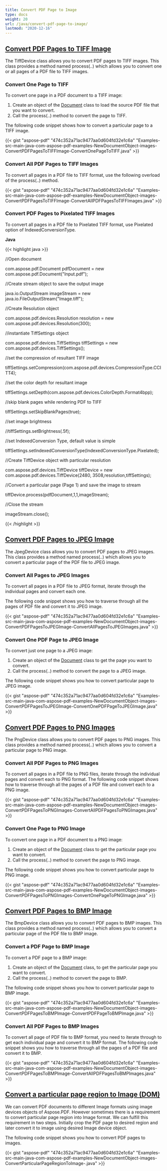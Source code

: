 ```yaml
---
title: Convert PDF Page to Image
type: docs
weight: 20
url: /java/convert-pdf-page-to-image/
lastmod: "2020-12-16"
---
```


## <ins>**Convert PDF Pages to TIFF Image**
The TiffDevice class allows you to convert PDF pages to TIFF images. This class provides a method named process(..) which allows you to convert one or all pages of a PDF file to TIFF images.
### **Convert One Page to TIFF**
To convert one page in a PDF document to a TIFF image:

1. Create an object of the [Document](https://apireference.aspose.com/java/pdf/com.aspose.pdf/Document) class to load the source PDF file that you want to convert.
1. Call the process(..) method to convert the page to TIFF.

The following code snippet shows how to convert a particular page to a TIFF image.



{{< gist "aspose-pdf" "474c352a71ac9477aa0d604fd32e1c6a" "Examples-src-main-java-com-aspose-pdf-examples-NewDocumentObject-images-ConvertPDFPagesToTIFFImage-ConvertOnePageToTIFF.java" >}}


### **Convert All PDF Pages to TIFF Images**
To convert all pages in a PDF file to TIFF format, use the following overload of the process(..) method.

{{< gist "aspose-pdf" "474c352a71ac9477aa0d604fd32e1c6a" "Examples-src-main-java-com-aspose-pdf-examples-NewDocumentObject-images-ConvertPDFPagesToTIFFImage-ConvertAllPDFPagesToTIFFImages.java" >}}
### **Convert PDF Pages to Pixelated TIFF Images**
To convert all pages in a PDF file to Pixelated TIFF format, use Pixelated option of IndexedConversionType.

**Java**

{{< highlight java >}}

 //Open document

com.aspose.pdf.Document pdfDocument = new com.aspose.pdf.Document("Input.pdf");

//Create stream object to save the output image

java.io.OutputStream imageStream = new java.io.FileOutputStream("Image.tiff");

//Create Resolution object

com.aspose.pdf.devices.Resolution resolution = new com.aspose.pdf.devices.Resolution(300);

//instantiate TiffSettings object

com.aspose.pdf.devices.TiffSettings tiffSettings  = new com.aspose.pdf.devices.TiffSettings();

//set the compression of resultant TIFF image

tiffSettings.setCompression(com.aspose.pdf.devices.CompressionType.CCITT4);

//set the color depth for resultant image

tiffSettings.setDepth(com.aspose.pdf.devices.ColorDepth.Format4bpp);

//skip blank pages while rendering PDF to TIFF

tiffSettings.setSkipBlankPages(true);

//set image brightness

//tiffSettings.setBrightness(.5f);

//set IndexedConversion Type, default value is simple

tiffSettings.setIndexedConversionType(IndexedConversionType.Pixelated);

//Create TiffDevice object with particular resolution

com.aspose.pdf.devices.TiffDevice   tiffDevice = new com.aspose.pdf.devices.TiffDevice(2480, 3508,resolution,tiffSettings);

//Convert a particular page (Page 1) and save the image to stream

tiffDevice.process(pdfDocument,1,1,imageStream);

//Close the stream

imageStream.close();

{{< /highlight >}}


## <ins>**Convert PDF Pages to JPEG Image**
The JpegDevice class allows you to convert PDF pages to JPEG images. This class provides a method named process(..) which allows you to convert a particular page of the PDF file to JPEG image.
### **Convert All Pages to JPEG Images**
To convert all pages in a PDF file to JPEG format, iterate through the individual pages and convert each one.

The following code snippet shows you how to traverse through all the pages of PDF file and convert it to JPEG image.

{{< gist "aspose-pdf" "474c352a71ac9477aa0d604fd32e1c6a" "Examples-src-main-java-com-aspose-pdf-examples-NewDocumentObject-images-ConvertPDFPagesToJPEGImage-ConvertAllPagesToJPEGImages.java" >}}


### **Convert One PDF Page to JPEG Image**
To convert just one page to a JPEG image:

1. Create an object of the [Document](https://apireference.aspose.com/java/pdf/com.aspose.pdf/Document) class to get the page you want to convert.
1. Call the process(..) method to convert the page to a JPEG image.

The following code snippet shows you how to convert particular page to JPEG image.

{{< gist "aspose-pdf" "474c352a71ac9477aa0d604fd32e1c6a" "Examples-src-main-java-com-aspose-pdf-examples-NewDocumentObject-images-ConvertPDFPagesToJPEGImage-ConvertOnePDFPageToJPEGImage.java" >}}


## <ins>**Convert PDF Pages to PNG Images**
The PngDevice class allows you to convert PDF pages to PNG images. This class provides a method named process(..) which allows you to convert a particular page to PNG image.
### **Convert All PDF Pages to PNG Images**
To convert all pages in a PDF file to PNG files, iterate through the individual pages and convert each to PNG format. The following code snippet shows how to traverse through all the pages of a PDF file and convert each to a PNG image.



{{< gist "aspose-pdf" "474c352a71ac9477aa0d604fd32e1c6a" "Examples-src-main-java-com-aspose-pdf-examples-NewDocumentObject-images-ConvertPDFPagesToPNGImages-ConvertAllPDFPagesToPNGImages.java" >}}


### **Convert One Page to PNG Image**
To convert one page in a PDF document to a PNG image:

1. Create an object of the [Document](https://apireference.aspose.com/java/pdf/com.aspose.pdf/Document) class to get the particular page you want to convert.
1. Call the process(..) method to convert the page to PNG image.

The following code snippet shows you how to convert particular page to PNG image.

{{< gist "aspose-pdf" "474c352a71ac9477aa0d604fd32e1c6a" "Examples-src-main-java-com-aspose-pdf-examples-NewDocumentObject-images-ConvertPDFPagesToPNGImages-ConvertOnePageToPNGImage.java" >}}


## <ins>**Convert PDF Pages to BMP Image**
The BmpDevice class allows you to convert PDF pages to BMP images. This class provides a method named process(..) which allows you to convert a particular page of the PDF file to BMP image.
### **Convert a PDF Page to BMP Image**
To convert a PDF page to a BMP image:

1. Create an object of the [Document](https://apireference.aspose.com/java/pdf/com.aspose.pdf/Document) class, to get the particular page you want to convert.
1. Call the process(..) method to convert the page to BMP.

The following code snippet shows you how to convert particular page to BMP image.

{{< gist "aspose-pdf" "474c352a71ac9477aa0d604fd32e1c6a" "Examples-src-main-java-com-aspose-pdf-examples-NewDocumentObject-images-ConvertPDFPagesToBMPImage-ConvertPDFPageToBMPImage.java" >}}
### **Convert All PDF Pages to BMP Images**
To convert all page of PDF file to BMP format, you need to iterate through to get each individual page and convert it to BMP format. The following code snippet shows you how to traverse through all the pages of a PDF file and convert it to BMP.

{{< gist "aspose-pdf" "474c352a71ac9477aa0d604fd32e1c6a" "Examples-src-main-java-com-aspose-pdf-examples-NewDocumentObject-images-ConvertPDFPagesToBMPImage-ConvertAllPDFPagesToBMPImages.java" >}}


## <ins>**Convert a particular page region to Image (DOM)**
We can convert PDF documents to different Image formats using image devices objects of Aspose.PDF. However sometimes there is a requirement to convert particular page region into Image format. We can fulfill this requirement in two steps. Initially crop the PDF page to desired region and later convert it to image using desired Image device object.

The following code snippet shows you how to convert PDF pages to images.

{{< gist "aspose-pdf" "474c352a71ac9477aa0d604fd32e1c6a" "Examples-src-main-java-com-aspose-pdf-examples-NewDocumentObject-images-ConvertParticularPageRegionToImage-.java" >}}



